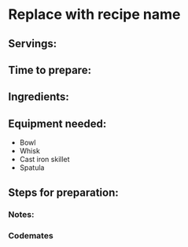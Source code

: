 # Replace with recipe name

## Servings: 

## Time to prepare: 

## Ingredients:


## Equipment needed:
- Bowl
- Whisk
- Cast iron skillet
- Spatula

## Steps for preparation:



### Notes:



### Codemates #

